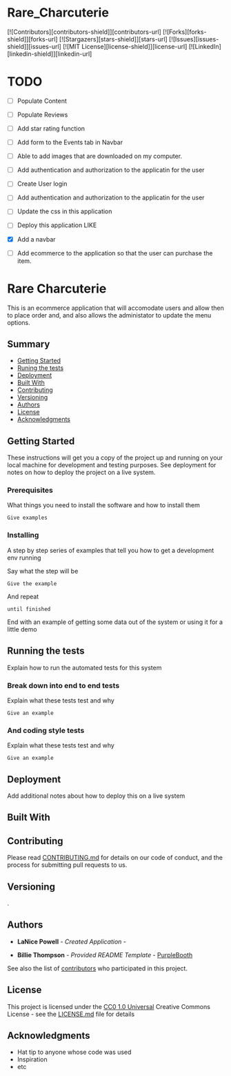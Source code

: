 # Rare_Charcuterie

[![Contributors][contributors-shield]][contributors-url]
[![Forks][forks-shield]][forks-url]
[![Stargazers][stars-shield]][stars-url]
[![Issues][issues-shield]][issues-url]
[![MIT License][license-shield]][license-url]
[![LinkedIn][linkedin-shield]][linkedin-url]

# TODO
- [ ] Populate Content
- [ ] Populate Reviews 

- [ ] Add star rating function 
- [ ] Add form to the Events tab in Navbar 
- [ ] Able to add images that are downloaded on my computer.
- [ ] Add authentication and authorization to the applicatin for the user
- [ ] Create User login 
- [ ] Add authentication and authorization to the applicatin for the user

- [ ] Update the css in this application
- [ ] Deploy this application
      LIKE
- [x] Add a navbar
- [ ] Add ecommerce to the application so that the user can purchase the item.

# Rare Charcuterie

This is an ecommerce application that will accomodate users and allow then to place order and, and also allows the administator to update the menu options.

## Summary

- [Getting Started](#getting-started)
- [Runing the tests](#running-the-tests)
- [Deployment](#deployment)
- [Built With](#built-with)
- [Contributing](#contributing)
- [Versioning](#versioning)
- [Authors](#authors)
- [License](#license)
- [Acknowledgments](#acknowledgments)

## Getting Started

These instructions will get you a copy of the project up and running on
your local machine for development and testing purposes. See deployment
for notes on how to deploy the project on a live system.

### Prerequisites

What things you need to install the software and how to install them

    Give examples

### Installing

A step by step series of examples that tell you how to get a development
env running

Say what the step will be

    Give the example

And repeat

    until finished

End with an example of getting some data out of the system or using it
for a little demo

## Running the tests

Explain how to run the automated tests for this system

### Break down into end to end tests

Explain what these tests test and why

    Give an example

### And coding style tests

Explain what these tests test and why

    Give an example

## Deployment

Add additional notes about how to deploy this on a live system

## Built With

## Contributing

Please read [CONTRIBUTING.md](CONTRIBUTING.md) for details on our code
of conduct, and the process for submitting pull requests to us.

## Versioning

.

## Authors

- **LaNice Powell** - _Created Application_ -

- **Billie Thompson** - _Provided README Template_ -
  [PurpleBooth](https://github.com/PurpleBooth)

See also the list of
[contributors](https://github.com/PurpleBooth/a-good-readme-template/contributors)
who participated in this project.

## License

This project is licensed under the [CC0 1.0 Universal](LICENSE.md)
Creative Commons License - see the [LICENSE.md](LICENSE.md) file for
details

## Acknowledgments

- Hat tip to anyone whose code was used
- Inspiration
- etc
